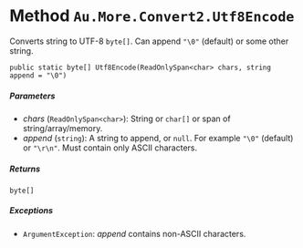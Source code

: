 # Method `Au.More.Convert2.Utf8Encode`

Converts string to UTF-8 `byte[]`. Can append `"\0"` (default) or some other string.

```
public static byte[] Utf8Encode(ReadOnlySpan<char> chars, string append = "\0")
```

##### Parameters

- *chars*  (`ReadOnlySpan<char>`):
    String or `char[]` or span of string/array/memory.
- *append*  (`string`):
    A string to append, or `null`. For example `"\0"` (default) or `"\r\n"`. Must contain only ASCII characters.

##### Returns

`byte[]`

##### Exceptions

- `ArgumentException`:
    *append* contains non-ASCII characters.